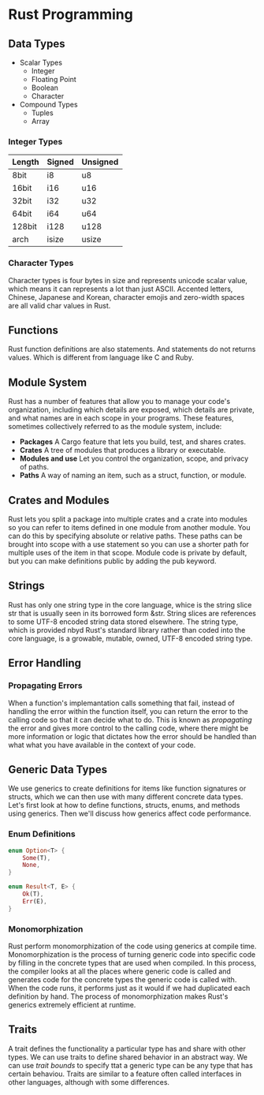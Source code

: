 # Rust Programming

## Data Types

- Scalar Types
    - Integer
    - Floating Point
    - Boolean
    - Character
- Compound Types
    - Tuples
    - Array

### Integer Types

| Length | Signed | Unsigned |
|--------|--------|----------|
| 8bit   | i8     | u8       |
| 16bit  | i16    | u16      |
| 32bit  | i32    | u32      |
| 64bit  | i64    | u64      |
| 128bit | i128   | u128     |
| arch   | isize  | usize    |

### Character Types

Character types is four bytes in size and represents unicode scalar
value, which means it can represents a lot than just ASCII.
Accented letters, Chinese, Japanese and Korean, character
emojis and zero-width spaces are all valid char values in
Rust.

## Functions

Rust function definitions are also statements. And statements
do not returns values. Which is different from language like
C and Ruby.

## Module System

Rust has a number of features that allow you to manage your
code's organization, including which details are exposed,
which details are private, and what names are in each scope
in your programs. These features, sometimes collectively
referred to as the module system, include:

- **Packages** A Cargo feature that lets you build, test,
and shares crates.
- **Crates** A tree of modules that produces a library or
executable.
- **Modules and use** Let you control the organization,
scope, and privacy of paths.
- **Paths** A way of naming an item, such as a struct,
function, or module.

## Crates and Modules

Rust lets you split a package into multiple crates and a
crate into modules so you can refer to items defined in one
module from another module. You can do this by specifying
absolute or relative paths. These paths can be brought into
scope with a use statement so you can use a shorter path for
multiple uses of the item in that scope. Module code is
private by default, but you can make definitions public by
adding the pub keyword.

## Strings

Rust has only one string type in the core language, whice is
the string slice str that is usually seen in its borrowed
form &str. String slices are references to some UTF-8
encoded string data stored elsewhere. The string type, which
is provided nbyd Rust's standard library rather than coded
into the core language, is a growable, mutable, owned, UTF-8
encoded string type.

## Error Handling

### Propagating Errors

When a function's implemantation calls something that fail,
instead of handling the error within the function itself,
you can return the error to the calling code so that it can
decide what to do. This is known as *propagating* the error
and gives more control to the calling code, where there
might be more information or logic that dictates how the
error should be handled than what what you have available in
the context of your code.

## Generic Data Types

We use generics to create definitions for items like function signatures
or structs, which we can then use with many different concrete data
types. Let's first look at how to define functions, structs, enums, and
methods using generics. Then we'll discuss how generics affect code
performance.

### Enum Definitions

``` rust
enum Option<T> {
    Some(T),
    None,
}

enum Result<T, E> {
    Ok(T),
    Err(E),
}
```

### Monomorphization

Rust perform monomorphization of the code using generics at compile
time. Monomorphization is the process of turning generic code into
specific code by filling in the concrete types that are used when
compiled. In this process, the compiler looks at all the places where
generic code is called and generates code for the concrete types the
generic code is called with. When the code runs, it performs just as it
would if we had duplicated each definition by hand. The process of
monomorphization makes Rust's generics extremely efficient at runtime.

## Traits

A trait defines the functionality a particular type has and share with
other types. We can use traits to define shared behavior in an abstract
way. We can use *trait bounds* to specify ttat a generic type can be any
type that has certain behaviou. Traits are similar to a feature often
called interfaces in other languages, although with some differences.
